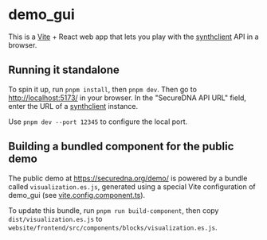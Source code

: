 # demo_gui

This is a [Vite](https://vitejs.dev/) + React web app that lets you play with the
[synthclient](../synthclient) API in a browser.

## Running it standalone

To spin it up, run `pnpm install`, then `pnpm dev`. Then go to
<http://localhost:5173/> in your browser. In the "SecureDNA API URL" field,
enter the URL of a [synthclient](../../crates/synthclient/README.md) instance.

Use `pnpm dev --port 12345` to configure the local port.

## Building a bundled component for the public demo

The public demo at <https://securedna.org/demo/> is powered by a bundle called
`visualization.es.js`, generated using a special Vite configuration of demo_gui
(see [vite.config.component.ts](./vite.config.component.ts)).

To update this bundle, run `pnpm run build-component`, then copy
`dist/visualization.es.js` to
`website/frontend/src/components/blocks/visualization.es.js`.
